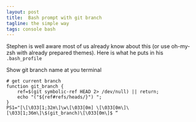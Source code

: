 ```yaml
---
layout: post
title:  Bash prompt with git branch
tagline: the simple way
tags: console bash
---
```

Stephen is well aware most of us already know about this (or use oh-my-zsh with already prepared themes). Here is what he puts in his `.bash_profile`

Show git branch name at you terminal

    # get current branch
    function git_branch {
        ref=$(git symbolic-ref HEAD 2> /dev/null) || return;
        echo "("${ref#refs/heads/}") ";
    }
    PS1="[\[\033[1;32m\]\w\[\033[0m] \[\033[0m\]\[\033[1;36m\]\$(git_branch)\[\033[0m\]$ “
